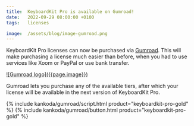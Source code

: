 ```yaml
---
title:  KeyboardKit Pro is available on Gumroad!
date:   2022-09-29 08:00:00 +0100
tags:   licenses

image:  /assets/blog/image-gumroad.png
---
```


KeyboardKit Pro licenses can now be purchased via [Gumroad]({{site.gumroad_url}}). This will make purchasing a license much easier than before, when you had to use services like Xoom or PayPal or use bank transfer.

<a href="{{site.gumroad_url}}" alt="Gumroad logo" title="KeyboardKit on Gumroad">
![Gumroad logo]({{page.image}})
</a>

Gumroad lets you purchase any of the available tiers, after which your license will be available in the next version of KeyboardKit Pro.

<div class="cta-container">
    {% include kankoda/gumroad/script.html product="keyboardkit-pro-gold" %}
    {% include kankoda/gumroad/button.html product="keyboardkit-pro-gold" %}
</div>